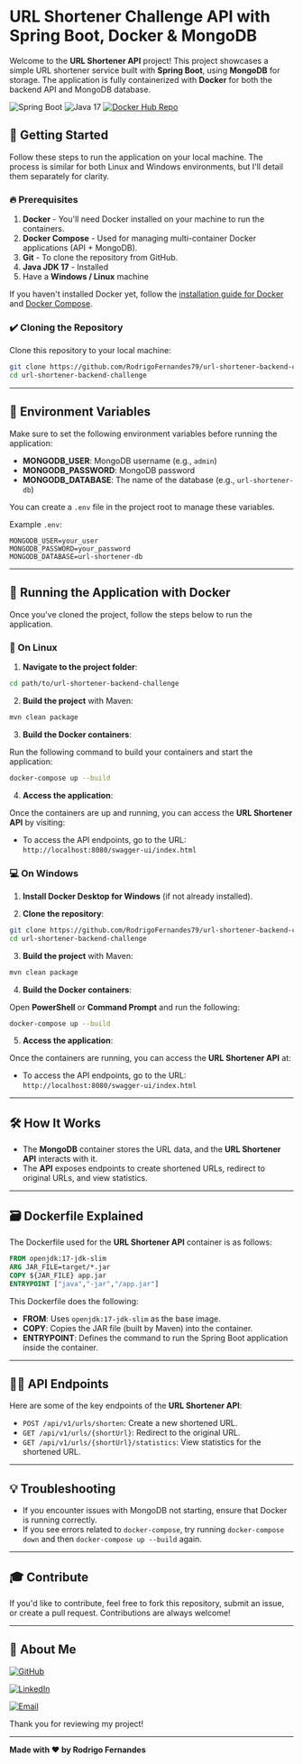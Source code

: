 

# URL Shortener Challenge API with Spring Boot, Docker & MongoDB

Welcome to the **URL Shortener API** project! This project showcases a simple URL shortener service built with **Spring Boot**, using **MongoDB** for storage. The application is fully containerized with **Docker** for both the backend API and MongoDB database.

![Spring Boot](https://img.shields.io/badge/Spring%20Boot-3.3.5-green) ![Java 17](https://img.shields.io/badge/Java-17-orange) [![Docker Hub Repo](https://img.shields.io/docker/pulls/fernandesrh/urlshortener-api.svg)](https://hub.docker.com/r/fernandesrh/urlshortener-api)


## 🚀 Getting Started

Follow these steps to run the application on your local machine. The process is similar for both Linux and Windows environments, but I'll detail them separately for clarity.

### 🔥 Prerequisites

1. **Docker** - You'll need Docker installed on your machine to run the containers.
2. **Docker Compose** - Used for managing multi-container Docker applications (API + MongoDB).
3. **Git** - To clone the repository from GitHub.
4. **Java JDK 17** - Installed
5.  Have a **Windows / Linux** machine

If you haven't installed Docker yet, follow the [installation guide for Docker](https://docs.docker.com/get-docker/) and [Docker Compose](https://docs.docker.com/compose/install/).

### ✔️ Cloning the Repository

Clone this repository to your local machine:

```bash
git clone https://github.com/RodrigoFernandes79/url-shortener-backend-challenge.git
cd url-shortener-backend-challenge
```

---

## 📜 Environment Variables

Make sure to set the following environment variables before running the application:

- **MONGODB_USER**: MongoDB username (e.g., `admin`)
- **MONGODB_PASSWORD**: MongoDB password
- **MONGODB_DATABASE**: The name of the database (e.g., `url-shortener-db`)

You can create a `.env` file in the project root to manage these variables.

Example `.env`:

```
MONGODB_USER=your_user
MONGODB_PASSWORD=your_password
MONGODB_DATABASE=url-shortener-db
```

---

## 🐳 Running the Application with Docker

Once you've cloned the project, follow the steps below to run the application.

### 🐧 On Linux

1. **Navigate to the project folder**:

```bash
cd path/to/url-shortener-backend-challenge
```
2. **Build the project** with Maven:

```bash
mvn clean package
```
3. **Build the Docker containers**:

Run the following command to build your containers and start the application:

```bash
docker-compose up --build
```

4. **Access the application**:

Once the containers are up and running, you can access the **URL Shortener API** by visiting:

- To access the API endpoints, go to the URL: `http://localhost:8080/swagger-ui/index.html`

### 💻 On Windows

1. **Install Docker Desktop for Windows** (if not already installed).

2. **Clone the repository**:

```bash
git clone https://github.com/RodrigoFernandes79/url-shortener-backend-challenge.git
cd url-shortener-backend-challenge
```
3. **Build the project** with Maven:

```bash
mvn clean package
```
4. **Build the Docker containers**:

Open **PowerShell** or **Command Prompt** and run the following:

```bash
docker-compose up --build
```

5. **Access the application**:

Once the containers are running, you can access the **URL Shortener API** at:

- To access the API endpoints, go to the URL: `http://localhost:8080/swagger-ui/index.html`

---

## 🛠️ How It Works

- The **MongoDB** container stores the URL data, and the **URL Shortener API** interacts with it.
- The **API** exposes endpoints to create shortened URLs, redirect to original URLs, and view statistics.

---

## 🗃️ Dockerfile Explained

The Dockerfile used for the **URL Shortener API** container is as follows:

```dockerfile
FROM openjdk:17-jdk-slim
ARG JAR_FILE=target/*.jar
COPY ${JAR_FILE} app.jar
ENTRYPOINT ["java","-jar","/app.jar"]
```

This Dockerfile does the following:

- **FROM**: Uses `openjdk:17-jdk-slim` as the base image.
- **COPY**: Copies the JAR file (built by Maven) into the container.
- **ENTRYPOINT**: Defines the command to run the Spring Boot application inside the container.

---

## 🧑‍💻 API Endpoints

Here are some of the key endpoints of the **URL Shortener API**:

- `POST /api/v1/urls/shorten`: Create a new shortened URL.
- `GET /api/v1/urls/{shortUrl}`: Redirect to the original URL.
- `GET /api/v1/urls/{shortUrl}/statistics`: View statistics for the shortened URL.

---

## 💡 Troubleshooting

- If you encounter issues with MongoDB not starting, ensure that Docker is running correctly.
- If you see errors related to `docker-compose`, try running `docker-compose down` and then `docker-compose up --build` again.

---

## 🎓 Contribute

If you'd like to contribute, feel free to fork this repository, submit an issue, or create a pull request. Contributions are always welcome!

---

## 📝 About Me

[![GitHub](https://img.shields.io/badge/GitHub-RodrigoFernandes79-24292F?logo=github&logoColor=white)](https://github.com/RodrigoFernandes79)

[![LinkedIn](https://img.shields.io/badge/LinkedIn-Rodrigo%20Fernandes-0077B5?logo=linkedin&logoColor=white)](https://www.linkedin.com/in/rodrigo-fernandes-b12b7a169/)

[![Email](https://img.shields.io/badge/Email-rodrigohf79%40hotmail.com-D14836?logo=gmail&logoColor=white)](mailto:rodrigohf79@hotmail.com)

Thank you for reviewing my project!

---

**Made with ❤️ by Rodrigo Fernandes**
